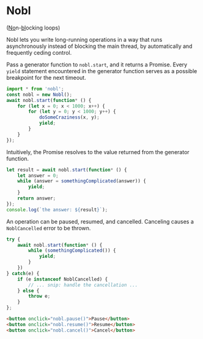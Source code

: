 # Nobl
(<u>No</u>n-<u>bl</u>ocking loops)

Nobl lets you write long-running operations in a way that runs asynchronously instead of blocking the main thread, by automatically and frequently ceding control.

Pass a generator function to `nobl.start`, and it returns a Promise. Every `yield` statement encountered in the generator function serves as a possible breakpoint for the next timeout.

```javascript
import * from 'nobl';
const nobl = new Nobl();
await nobl.start(function* () {
	for (let x = 0; x < 1000; x++) {
		for (let y = 0; y < 1000; y++) {
			doSomeCraziness(x, y);
			yield;
		}
	}
});
```

Intuitively, the Promise resolves to the value returned from the generator function.

```javascript
let result = await nobl.start(function* () {
	let answer = 0;
	while (answer = somethingComplicated(answer)) {
		yield;
	}
	return answer;
});
console.log(`the answer: ${result}`);
```

An operation can be paused, resumed, and cancelled. Canceling causes a `NoblCancelled` error to be thrown.

```javascript
try {
	await nobl.start(function* () {
		while (somethingComplicated()) {
			yield;
		}
	})
} catch(e) {
	if (e instanceof NoblCancelled) {
		// ... snip: handle the cancellation ...
	} else {
		throw e;
	}
};
```

```html
<button onclick="nobl.pause()">Pause</button>
<button onclick="nobl.resume()">Resume</button>
<button onclick="nobl.cancel()">Cancel</button>
```

